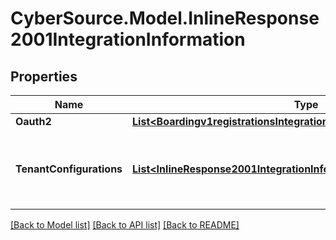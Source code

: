 # CyberSource.Model.InlineResponse2001IntegrationInformation
## Properties

Name | Type | Description | Notes
------------ | ------------- | ------------- | -------------
**Oauth2** | [**List&lt;Boardingv1registrationsIntegrationInformationOauth2&gt;**](Boardingv1registrationsIntegrationInformationOauth2.md) |  | [optional] 
**TenantConfigurations** | [**List&lt;InlineResponse2001IntegrationInformationTenantConfigurations&gt;**](InlineResponse2001IntegrationInformationTenantConfigurations.md) | tenantConfigurations is an array of objects that includes the tenant information this merchant is associated with. | [optional] 

[[Back to Model list]](../README.md#documentation-for-models) [[Back to API list]](../README.md#documentation-for-api-endpoints) [[Back to README]](../README.md)

